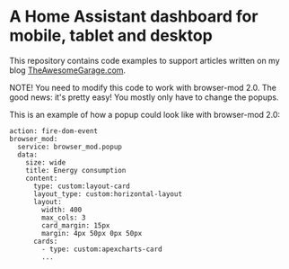# A Home Assistant dashboard for mobile, tablet and desktop
This repository contains code examples to support articles written on my blog [TheAwesomeGarage.com](https://theawesomegarage.com).

NOTE! You need to modify this code to work with browser-mod 2.0. The good news: it's pretty easy! You mostly only have to change the popups.

This is an example of how a popup could look like with browser-mod 2.0:

```
action: fire-dom-event
browser_mod:
  service: browser_mod.popup
  data:
    size: wide
    title: Energy consumption
    content:
      type: custom:layout-card
      layout_type: custom:horizontal-layout
      layout:
        width: 400
        max_cols: 3
        card_margin: 15px
        margin: 4px 50px 0px 50px
      cards:
        - type: custom:apexcharts-card
        ...
```
